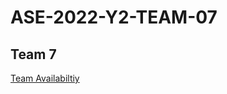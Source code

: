 # ASE-2022-Y2-TEAM-07
## Team 7

[Team Availabiltiy](https://git.cardiff.ac.uk/c21048229/ase-2022-y2-team-07/-/wikis/Team-Availability)
